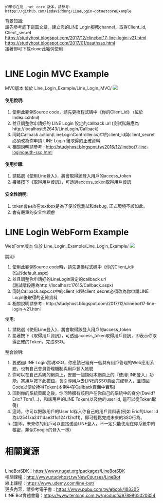 ```
如果你在找 .net core 版本，請參考:
https://github.com/isdaviddong/LineLogin-dotnetcoreExample
```
背景知識:<br/>
  請先參考底下這篇文章，建立您的LINE Login服務channel，取得Client_id, Client_secret<br/>
  https://studyhost.blogspot.com/2017/12/clinebot17-line-login-v21.html<br/>
  https://studyhost.blogspot.com/2017/01/oauthsso.html<br/>
  接著即可下載clone此範例使用<br/>
  <br/>
  
# LINE Login MVC Example
MVC版本 位於 Line_Login_Example/Line_Login_MVC/
<img src='https://i.imgur.com/53kQAMa.png' />
#### 使用說明:
1. 使用此範例Source code，請先更換程式碼中《你的Client_id》
(位於Index.cshtml)
2. 並且調整你申請好的 LINE Login 設定的callback url
(測試階段應為http://localhost:52643/LineLogin/Callback)
3. 同時Callback action(LineLoginController.cs)中的client_id與client_secret必須改為你申請 LINE Login 後取得的正確資料
4. 相關說明請參考 : http://studyhost.blogspot.tw/2016/12/linebot7-line-loginoauth-sso.html
#### 使用步驟:
1. 請點選《使用Line登入》，將會取得該登入用戶的access_token
2. 接著按下《取得用戶資訊》，可透過access_token取得用戶資訊
#### 安全性說明:
1. token會由放在textbox是為了便於您測試和debug, 正式環境不該如此。
2. 會有嚴重的安全性顧慮

# LINE Login WebForm Example
WebForm版本 位於 Line_Login_Example/Line_Login_Example/
<img src='http://arock.blob.core.windows.net/blogdata201702/14-215656-e2740e6c-82bb-489b-9792-a271086e7e4e.png' />
<div class="panel-body">

說明: 
<ol>
<li>使用此範例Source code時，請先更換程式碼中《你的Client_id》<br/> (位於default.aspx) </li>
<li>並且調整你申請好的LineLogin設定的callback url <br/> (測試階段應為http://localhost:17615/Callback.aspx) </li>
<li>同時Callback.aspx.cs中的client_id與client_secret必須改為你申請LINE Login後取得的正確資料</li>
<li>相關說明請參考 : http://studyhost.blogspot.com/2017/12/clinebot17-line-login-v21.html </li>
</ol>
使用: 
<ol>
<li>請點選《使用Line登入》，將會取得該登入用戶的access_token</li>
<li>接著按下《取得用戶資訊》，可透過access_token取得用戶資訊，即表示你取得正確的Token，完成SSO。</li>
</ol>

整合說明: 
<ol>
<li>要透過LINE Login實現SSO，你應該已經有一個具有用戶管理的Web應用系統，也有自己會員管理機制與用戶登入帳號</li>
<li>你可以在自己系統的網頁上，安置一個類似本網頁上的『使用LINE登入』功能，當用戶按下此按鈕，會引導用戶去LINE的SSO頁面完成登入，並取回Code以便於換得Token(本例中在Callback頁面中實現)</li>
<li>回到你的系統頁面之後，你同時擁有該用戶在你自己的系統中的身分(David? Eric? Tom?...)，和該用戶的LINE Token(以及他的user Id, 這可以從Token取得)</li>
<li>這時，你可以把該用戶的User Id存入你自己的用戶資料表(例如 Eric的User Id為U2541xa2411dae3f1d124r12rdf1)，即可輕鬆完成未來的SSO行為。</li>
<li>(意即，未來你的用戶可以直接透過LINE登入，不一定只能使用在你系統中的帳密，類似Google的登入一樣)</li>
</ol>
</div>


# 相關資源 
<br/>LineBotSDK：https://www.nuget.org/packages/LineBotSDK
<br/>相關課程：http://www.studyhost.tw/NewCourses/LineBot
<br/>線上課程：https://www.udemy.com/line-bot/
<br/>更多內容，請參考電子書：https://www.pubu.com.tw/ebook/103305
<br/>LINE Bot實體書籍：https://www.tenlong.com.tw/products/9789865020354
